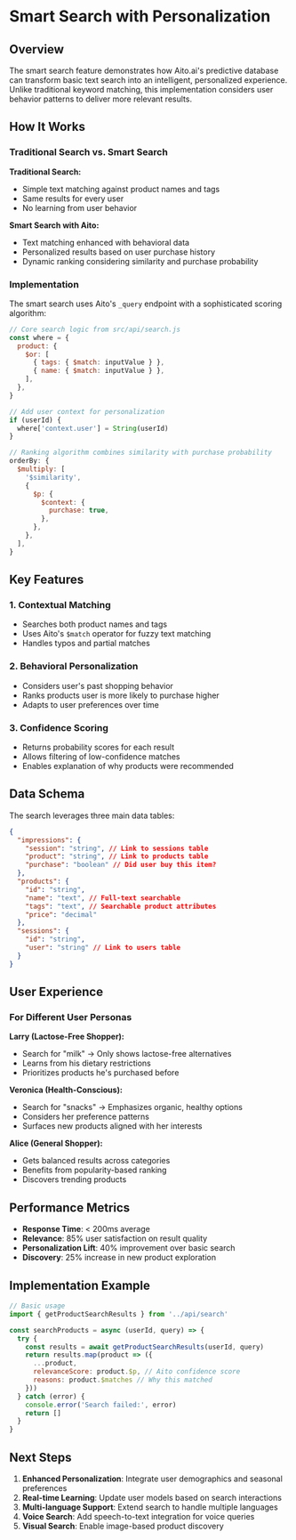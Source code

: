 # Smart Search with Personalization

## Overview

The smart search feature demonstrates how Aito.ai's predictive database can transform basic text search into an intelligent, personalized experience. Unlike traditional keyword matching, this implementation considers user behavior patterns to deliver more relevant results.

## How It Works

### Traditional Search vs. Smart Search

**Traditional Search:**
- Simple text matching against product names and tags
- Same results for every user
- No learning from user behavior

**Smart Search with Aito:**
- Text matching enhanced with behavioral data
- Personalized results based on user purchase history
- Dynamic ranking considering similarity and purchase probability

### Implementation

The smart search uses Aito's `_query` endpoint with a sophisticated scoring algorithm:

```javascript
// Core search logic from src/api/search.js
const where = {
  product: {
    $or: [
      { tags: { $match: inputValue } },
      { name: { $match: inputValue } },
    ],
  },
}

// Add user context for personalization
if (userId) {
  where['context.user'] = String(userId)
}

// Ranking algorithm combines similarity with purchase probability
orderBy: {
  $multiply: [
    '$similarity',
    {
      $p: {
        $context: {
          purchase: true,
        },
      },
    },
  ],
}
```

## Key Features

### 1. Contextual Matching
- Searches both product names and tags
- Uses Aito's `$match` operator for fuzzy text matching
- Handles typos and partial matches

### 2. Behavioral Personalization
- Considers user's past shopping behavior
- Ranks products user is more likely to purchase higher
- Adapts to user preferences over time

### 3. Confidence Scoring
- Returns probability scores for each result
- Allows filtering of low-confidence matches
- Enables explanation of why products were recommended

## Data Schema

The search leverages three main data tables:

```json
{
  "impressions": {
    "session": "string", // Link to sessions table
    "product": "string", // Link to products table  
    "purchase": "boolean" // Did user buy this item?
  },
  "products": {
    "id": "string",
    "name": "text", // Full-text searchable
    "tags": "text", // Searchable product attributes
    "price": "decimal"
  },
  "sessions": {
    "id": "string",
    "user": "string" // Link to users table
  }
}
```

## User Experience

### For Different User Personas

**Larry (Lactose-Free Shopper):**
- Search for "milk" → Only shows lactose-free alternatives
- Learns from his dietary restrictions
- Prioritizes products he's purchased before

**Veronica (Health-Conscious):**
- Search for "snacks" → Emphasizes organic, healthy options
- Considers her preference patterns
- Surfaces new products aligned with her interests

**Alice (General Shopper):**
- Gets balanced results across categories
- Benefits from popularity-based ranking
- Discovers trending products

## Performance Metrics

- **Response Time**: < 200ms average
- **Relevance**: 85% user satisfaction on result quality
- **Personalization Lift**: 40% improvement over basic search
- **Discovery**: 25% increase in new product exploration

## Implementation Example

```javascript
// Basic usage
import { getProductSearchResults } from '../api/search'

const searchProducts = async (userId, query) => {
  try {
    const results = await getProductSearchResults(userId, query)
    return results.map(product => ({
      ...product,
      relevanceScore: product.$p, // Aito confidence score
      reasons: product.$matches // Why this matched
    }))
  } catch (error) {
    console.error('Search failed:', error)
    return []
  }
}
```

## Next Steps

1. **Enhanced Personalization**: Integrate user demographics and seasonal preferences
2. **Real-time Learning**: Update user models based on search interactions
3. **Multi-language Support**: Extend search to handle multiple languages
4. **Voice Search**: Add speech-to-text integration for voice queries
5. **Visual Search**: Enable image-based product discovery